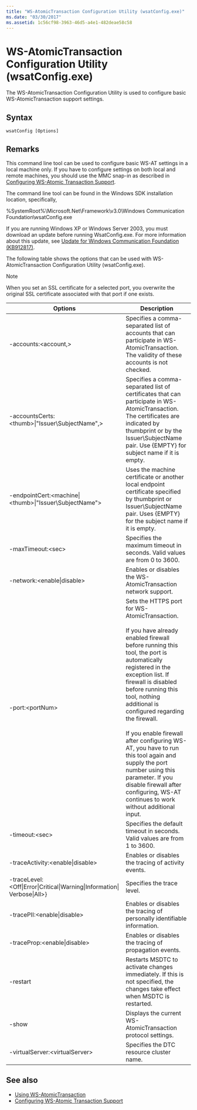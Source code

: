 ```yaml
---
title: "WS-AtomicTransaction Configuration Utility (wsatConfig.exe)"
ms.date: "03/30/2017"
ms.assetid: 1c56cf98-3963-46d5-a4e1-482deae58c58
---
```

# WS-AtomicTransaction Configuration Utility (wsatConfig.exe)
The WS-AtomicTransaction Configuration Utility is used to configure basic WS-AtomicTransaction support settings.  
  
## Syntax  
  
```console  
wsatConfig [Options]  
```  
  
## Remarks  
 This command line tool can be used to configure basic WS-AT settings in a local machine only. If you have to configure settings on both local and remote machines, you should use the MMC snap-in as described in [Configuring WS-Atomic Transaction Support](./feature-details/configuring-ws-atomic-transaction-support.md).  
  
 The command line tool can be found in the Windows SDK installation location, specifically,  
  
 %SystemRoot%\Microsoft.Net\Framework\v3.0\Windows Communication Foundation\wsatConfig.exe  
  
 If you are running Windows XP or Windows Server 2003, you must download an update before running WsatConfig.exe. For more information about this update, see [Update for Windows Communication Foundation (KB912817)](https://www.microsoft.com/download/details.aspx?id=21520).  
  
 The following table shows the options that can be used with WS-AtomicTransaction Configuration Utility (wsatConfig.exe).  
  
> [!NOTE]
> When you set an SSL certificate for a selected port, you overwrite the original SSL certificate associated with that port if one exists.  
  
|Options|Description|  
|-------------|-----------------|  
|-accounts:\<account,>|Specifies a comma-separated list of accounts that can participate in WS-AtomicTransaction. The validity of these accounts is not checked.|  
|-accountsCerts:\<thumb>&#124;"Issuer\SubjectName",>|Specifies a comma-separated list of certificates that can participate in WS-AtomicTransaction. The certificates are indicated by thumbprint or by the Issuer\SubjectName pair. Use {EMPTY} for subject name if it is empty.|  
|-endpointCert:<machine&#124;\<thumb>&#124;"Issuer\SubjectName">|Uses the machine certificate or another local endpoint certificate specified by thumbprint or Issuer\SubjectName pair. Uses {EMPTY} for the subject name if it is empty.|  
|-maxTimeout:\<sec>|Specifies the maximum timeout in seconds. Valid values are from 0 to 3600.|  
|-network:\<enable&#124;disable>|Enables or disables the WS-AtomicTransaction network support.|  
|-port:\<portNum>|Sets the HTTPS port for WS-AtomicTransaction.<br /><br /> If you have already enabled firewall before running this tool, the port is automatically registered in the exception list. If firewall is disabled before running this tool, nothing additional is configured regarding the firewall.<br /><br /> If you enable firewall after configuring WS-AT, you have to run this tool again and supply the port number using this parameter. If you disable firewall after configuring, WS-AT continues to work without additional input.|  
|-timeout:\<sec>|Specifies the default timeout in seconds. Valid values are from 1 to 3600.|  
|-traceActivity:\<enable&#124;disable>|Enables or disables the tracing of activity events.|  
|-traceLevel:\<Off&#124;Error&#124;Critical&#124;Warning&#124;Information&#124; Verbose&#124;All>}|Specifies the trace level.|  
|-tracePII:\<enable&#124;disable>|Enables or disables the tracing of personally identifiable information.|  
|-traceProp:\<enable&#124;disable>|Enables or disables the tracing of propagation events.|  
|-restart|Restarts MSDTC to activate changes immediately. If this is not specified, the changes take effect when MSDTC is restarted.|  
|-show|Displays the current WS-AtomicTransaction protocol settings.|  
|-virtualServer:\<virtualServer>|Specifies the DTC resource cluster name.|  
  
## See also

- [Using WS-AtomicTransaction](./feature-details/using-ws-atomictransaction.md)
- [Configuring WS-Atomic Transaction Support](./feature-details/configuring-ws-atomic-transaction-support.md)
